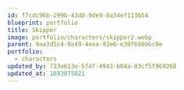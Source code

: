 ```yaml
---
id: f7cdc96b-299b-43d0-9de9-8a34ef113b54
blueprint: portfolio
title: Skipper
image: portfolio/characters/skipper2.webp
parent: 9aa3d5c4-9a49-4eea-92e6-e38f666bbc0e
portfolio:
  - characters
updated_by: 733e613e-5f4f-4943-b04a-83cf5f969268
updated_at: 1693075021
---
```

